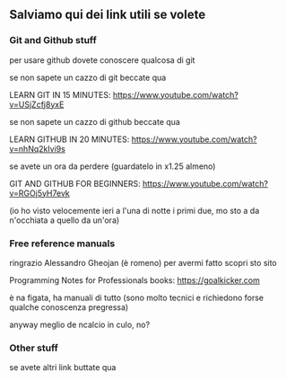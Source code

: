 ## Salviamo qui dei link utili se volete

### Git and Github stuff
  per usare github dovete conoscere qualcosa di git
  
  se non sapete un cazzo di git beccate qua
  
 LEARN GIT IN 15 MINUTES: https://www.youtube.com/watch?v=USjZcfj8yxE
 
  se non sapete un cazzo di github beccate qua
  
 LEARN GITHUB IN 20 MINUTES: https://www.youtube.com/watch?v=nhNq2kIvi9s
 
  se avete un ora da perdere (guardatelo in x1.25 almeno)
  
 GIT AND GITHUB FOR BEGINNERS: https://www.youtube.com/watch?v=RGOj5yH7evk
 
 (io ho visto velocemente ieri a l'una di notte i primi due, mo sto a da n'occhiata a quello da un'ora)
 
 
 ### Free reference manuals
 
  ringrazio Alessandro Gheojan (è romeno) per avermi fatto scopri sto sito
  
Programming Notes for Professionals books: https://goalkicker.com

  è na figata, ha manuali di tutto (sono molto tecnici e richiedono forse qualche conoscenza pregressa)
  
  anyway meglio de ncalcio in culo, no?
  
  
 ### Other stuff
 
  se avete altri link buttate qua
